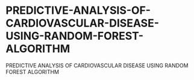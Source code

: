 # PREDICTIVE-ANALYSIS-OF-CARDIOVASCULAR-DISEASE-USING-RANDOM-FOREST-ALGORITHM
PREDICTIVE ANALYSIS OF CARDIOVASCULAR DISEASE USING RANDOM FOREST ALGORITHM 

